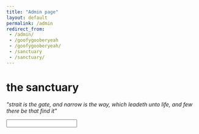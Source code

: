 ```yaml
---
title: "Admin page"
layout: default
permalink: /admin
redirect_from:
 - /admin/
 - /goofygooberyeah
 - /goofygooberyeah/
 - /sanctuary
 - /sanctuary/
---
```


# the sanctuary

_"strait is the gate, and narrow is the way, which leadeth unto life, and few there be that find it"_

<input id="password-input" type="password" class="text-secret" onkeyup="unlock()" autocomplete="off">

<span class="disable-selection" id="truth" style="display:none;"><br>Welcome back, Arif Hamed<br><br> <span style="font-size:150%;">Dashboard</span> <br>&nbsp;&nbsp;&#8226;&nbsp;Comments Master Page: <a href="{{ site.comment-read }}" target="_blank">Google Sheets</a><br>&nbsp;&nbsp;&#8226;&nbsp;more options available soon<br><br>Lenovo C640 Service Tag: E038K9ASYF<br><br>DrivelOS version 1.0<br>This page will refresh 10 minutes after initial unlocking.</span>
